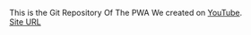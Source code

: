 This is the Git Repository Of The PWA We created on <a href="https://youtu.be/DFuJK7AdigY">YouTube</a>. <br/>
<a href="[https://youtu.be/DFuJK7AdigY](https://shahriarkabir44.github.io/PWA-Demo/)">Site URL</a>
